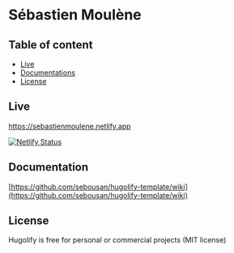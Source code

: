 # Sébastien Moulène

## Table of content
- [Live](#live)
- [Documentations](#documentations)
- [License](#license)

## Live
https://sebastienmoulene.netlify.app

[![Netlify Status](https://api.netlify.com/api/v1/badges/e9ec9e14-55a3-4321-ad67-d1ca78702fa9/deploy-status)](https://app.netlify.com/sites/sebastienmoulene/deploys)

## Documentation
[https://github.com/sebousan/hugolify-template/wiki](https://github.com/sebousan/hugolify-template/wiki)

## License
Hugolify is free for personal or commercial projects (MIT license)
